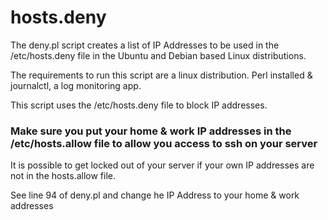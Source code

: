 # hosts.deny

The deny.pl script creates a list of IP Addresses to be used in the /etc/hosts.deny file in the Ubuntu and Debian based Linux distributions.

The requirements to run this script are a linux distribution. Perl installed & journalctl, a log monitoring app.

This script uses the /etc/hosts.deny file to block IP addresses.  
### Make sure you put your home & work IP addresses in the /etc/hosts.allow file to allow you access to ssh on your server
It is possible to get locked out of your server if your own IP addresses are not in the hosts.allow file.  

See line 94 of deny.pl and change he IP Address to your home & work addresses
